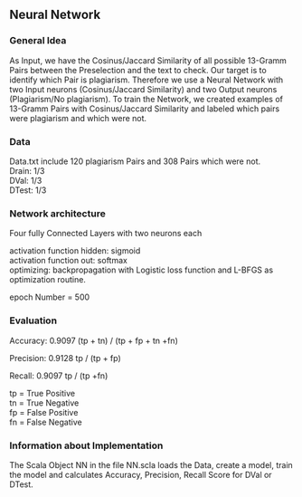 
## Neural Network
### General Idea
As Input, we have the Cosinus/Jaccard Similarity of all possible 13-Gramm Pairs between the Preselection and the text to check.
Our target is to identify which Pair is plagiarism. Therefore we use a Neural Network with two Input neurons (Cosinus/Jaccard Similarity) and two Output neurons (Plagiarism/No plagiarism). To train the Network, we created examples of 13-Gramm Pairs with Cosinus/Jaccard Similarity and labeled which pairs were plagiarism and which were not.
  
### Data
Data.txt include 120 plagiarism Pairs and 308 Pairs which were not.  
Drain: 1/3  
DVal: 1/3  
DTest: 1/3  
  
### Network architecture
Four fully Connected Layers with two neurons each  
  
activation function hidden: sigmoid  
activation function out: softmax  
optimizing: backpropagation with Logistic loss function and L-BFGS as optimization routine.  
  
epoch Number = 500
  
### Evaluation
Accuracy: 0.9097
(tp + tn) / (tp + fp + tn +fn)
  
Precision: 0.9128
tp / (tp + fp)
  
Recall: 0.9097
tp / (tp +fn)
  
tp = True Positive  
tn = True Negative  
fp = False Positive  
fn = False Negative  
  
  
### Information about Implementation
  
The Scala Object NN in the file NN.scla loads the Data, create a model, train the model and calculates Accuracy, Precision, Recall Score for DVal or DTest.  
